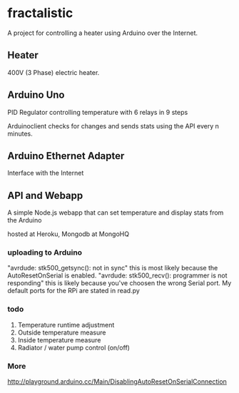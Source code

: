 # fractalistic
A project for controlling a heater using Arduino over the Internet.

## Heater
400V (3 Phase) electric heater.

## Arduino Uno
PID Regulator controlling temperature with 6 relays in 9 steps

Arduinoclient checks for changes and sends stats using the API every n minutes.

## Arduino Ethernet Adapter
Interface with the Internet

## API and Webapp
A simple Node.js webapp that can set temperature and display stats from the Arduino

hosted at Heroku, Mongodb at MongoHQ

### uploading to Arduino
"avrdude: stk500_getsync(): not in sync" this is most likely because the AutoResetOnSerial is enabled.
"avrdude: stk500_recv(): programmer is not responding" this is likely because you've choosen the wrong Serial port. My default ports for the RPi are stated in read.py

### todo
1. Temperature runtime adjustment
2. Outside temperature measure
3. Inside temperature measure
4. Radiator / water pump control (on/off)

### More
http://playground.arduino.cc/Main/DisablingAutoResetOnSerialConnection